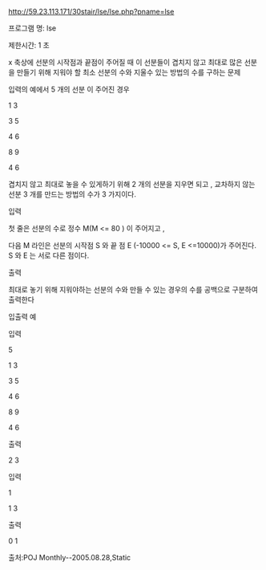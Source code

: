 http://59.23.113.171/30stair/lse/lse.php?pname=lse


프로그램 명: lse

제한시간: 1 초

x 축상에 선분의 시작점과 끝점이 주어질 때 이 선분들이 겹치지 않고 최대로 많은 선분을 만들기 위해 지워야 할 최소 선분의 수와 지울수 있는 방법의 수를 구하는 문제



입력의 예에서 5 개의 선분 이 주어진 경우



1 3

3 5

4 6

8 9

4 6





겹치지 않고 최대로 놓을 수 있게하기 위해 2 개의 선분을 지우면 되고 , 교차하지 않는 선분 3 개를 만드는 방법의 수가 3 가지이다.



입력



첫 줄은 선분의 수로 정수 M(M <= 80 ) 이 주어지고 ,

다음 M 라인은 선분의 시작점 S 와 끝 점 E (-10000 <= S, E <=10000)가 주어진다. S 와 E 는 서로 다른 점이다.

출력



최대로 놓기 위해 지워야하는 선분의 수와 만들 수 있는 경우의 수를 공백으로 구분하여 출력한다

입출력 예



입력



5

1 3

3 5

4 6

8 9

4 6



출력



2 3



입력



1

1 3



출력



0 1




출처:POJ Monthly--2005.08.28,Static
